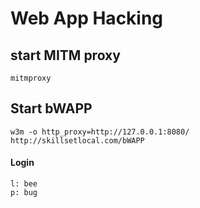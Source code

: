 # Web App Hacking

## start MITM proxy
```
mitmproxy
```

## Start bWAPP
```
w3m -o http_proxy=http://127.0.0.1:8080/ http://skillsetlocal.com/bWAPP
```

#### Login
```
l: bee
p: bug
```

